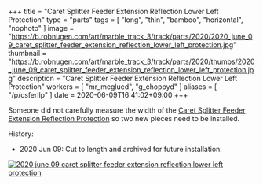 +++
title = "Caret Splitter Feeder Extension Reflection Lower Left Protection"
type = "parts"
tags = [ "long", "thin", "bamboo", "horizontal", "nophoto" ]
image = "https://b.robnugen.com/art/marble_track_3/track/parts/2020/2020_june_09_caret_splitter_feeder_extension_reflection_lower_left_protection.jpg"
thumbnail = "https://b.robnugen.com/art/marble_track_3/track/parts/2020/thumbs/2020_june_09_caret_splitter_feeder_extension_reflection_lower_left_protection.jpg"
description = "Caret Splitter Feeder Extension Reflection Lower Left Protection"
workers = [
    "mr_mcglued",
    "g_choppyd"
]
aliases = [
    "/p/csferllp"
]
date = 2020-06-09T16:41:02+09:00
+++

Someone did not carefully measure the width of the [Caret Splitter Feeder Extension Reflection Protection](/parts/caret-splitter-feeder-extension-reflection-protection/) so two new
pieces need to be installed.

History:

* 2020 Jun 09: Cut to length and archived for future installation.

[![2020 june 09 caret splitter feeder extension reflection lower left protection](//b.robnugen.com/art/marble_track_3/track/parts/2020/thumbs/2020_june_09_caret_splitter_feeder_extension_reflection_lower_left_protection.jpg)](//b.robnugen.com/art/marble_track_3/track/parts/2020/2020_june_09_caret_splitter_feeder_extension_reflection_lower_left_protection.jpg)

